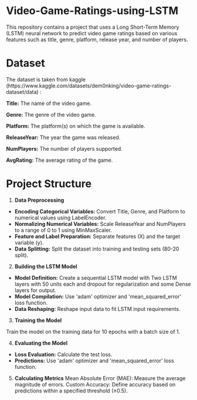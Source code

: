 # Video-Game-Ratings-using-LSTM
This repository contains a project that uses a Long Short-Term Memory (LSTM) neural network to predict video game ratings based on various features such as title, genre, platform, release year, and number of players.

# Dataset

<p>The dataset is taken from kaggle (https://www.kaggle.com/datasets/dem0nking/video-game-ratings-dataset/data) :</p>

<b>Title:</b> The name of the video game.

<b>Genre:</b> The genre of the video game.

<b>Platform:</b> The platform(s) on which the game is available.

<b>ReleaseYear:</b> The year the game was released.

<b>NumPlayers:</b> The number of players supported.

<b>AvgRating:</b> The average rating of the game.

# Project Structure

1. <b>Data Preprocessing</b>

<ul>
  <li><b>Encoding Categorical Variables:</b> Convert Title, Genre, and Platform to numerical values using LabelEncoder.</li>
  <li><b>Normalizing Numerical Variables:</b> Scale ReleaseYear and NumPlayers to a range of 0 to 1 using MinMaxScaler.</li>
  <li><b>Feature and Label Preparation:</b> Separate features (X) and the target variable (y).</li>
  <li><b>Data Splitting:</b> Split the dataset into training and testing sets (80-20 split).</li>
</ul>

2. <b>Building the LSTM Model</b>

<ul>
  <li><b>Model Definition:</b> Create a sequential LSTM model with Two LSTM layers with 50 units each and dropout for regularization and some Dense layers for output.</li>
  <li><b>Model Compilation:</b> Use 'adam' optimizer and 'mean_squared_error' loss function.</li>
  <li><b>Data Reshaping:</b> Reshape input data to fit LSTM input requirements.</li>
</ul>

3. <b>Training the Model</b>

 Train the model on the training data for 10 epochs with a batch size of 1.

4. <b>Evaluating the Model</b>

<ul>
  <li><b>Loss Evaluation:</b> Calculate the test loss.</li>
  <li><b>Predictions:</b> Use 'adam' optimizer and 'mean_squared_error' loss function.</li>
</ul>

5. <b>Calculating Metrics</b>
Mean Absolute Error (MAE): Measure the average magnitude of errors.
Custom Accuracy: Define accuracy based on predictions within a specified threshold (±0.5).
